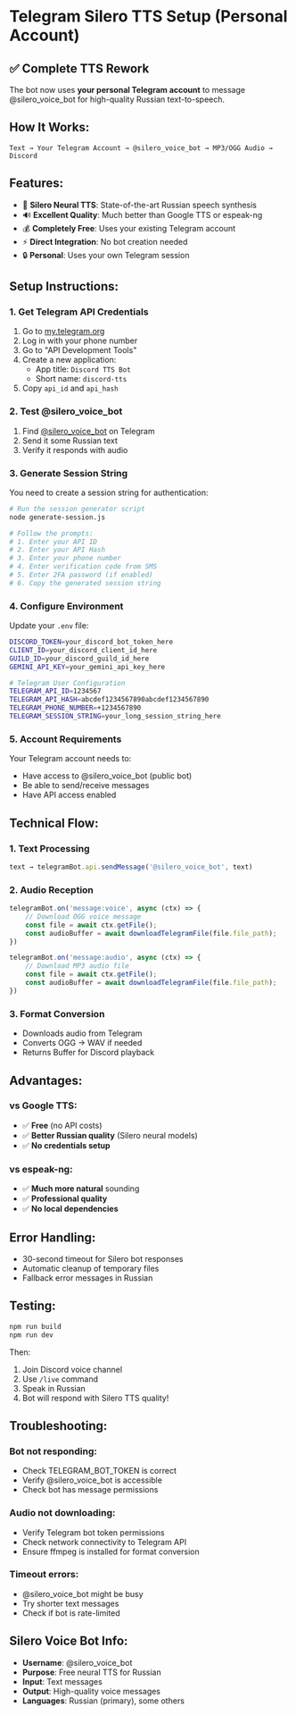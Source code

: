 # Telegram Silero TTS Setup (Personal Account)

## ✅ **Complete TTS Rework**

The bot now uses **your personal Telegram account** to message @silero_voice_bot for high-quality Russian text-to-speech.

## **How It Works:**
```
Text → Your Telegram Account → @silero_voice_bot → MP3/OGG Audio → Discord
```

## **Features:**
- 🎯 **Silero Neural TTS**: State-of-the-art Russian speech synthesis
- 🔊 **Excellent Quality**: Much better than Google TTS or espeak-ng
- 💰 **Completely Free**: Uses your existing Telegram account
- ⚡ **Direct Integration**: No bot creation needed
- 🔒 **Personal**: Uses your own Telegram session

## **Setup Instructions:**

### 1. **Get Telegram API Credentials**
1. Go to [my.telegram.org](https://my.telegram.org)
2. Log in with your phone number
3. Go to "API Development Tools"
4. Create a new application:
   - App title: `Discord TTS Bot`
   - Short name: `discord-tts`
5. Copy `api_id` and `api_hash`

### 2. **Test @silero_voice_bot**
1. Find [@silero_voice_bot](https://t.me/silero_voice_bot) on Telegram
2. Send it some Russian text
3. Verify it responds with audio

### 3. **Generate Session String**
You need to create a session string for authentication:

```bash
# Run the session generator script
node generate-session.js

# Follow the prompts:
# 1. Enter your API ID
# 2. Enter your API Hash  
# 3. Enter your phone number
# 4. Enter verification code from SMS
# 5. Enter 2FA password (if enabled)
# 6. Copy the generated session string
```

### 4. **Configure Environment**
Update your `.env` file:
```bash
DISCORD_TOKEN=your_discord_bot_token_here
CLIENT_ID=your_discord_client_id_here
GUILD_ID=your_discord_guild_id_here
GEMINI_API_KEY=your_gemini_api_key_here

# Telegram User Configuration
TELEGRAM_API_ID=1234567
TELEGRAM_API_HASH=abcdef1234567890abcdef1234567890
TELEGRAM_PHONE_NUMBER=+1234567890
TELEGRAM_SESSION_STRING=your_long_session_string_here
```

### 5. **Account Requirements**
Your Telegram account needs to:
- Have access to @silero_voice_bot (public bot)
- Be able to send/receive messages
- Have API access enabled

## **Technical Flow:**

### **1. Text Processing**
```typescript
text → telegramBot.api.sendMessage('@silero_voice_bot', text)
```

### **2. Audio Reception**
```typescript
telegramBot.on('message:voice', async (ctx) => {
    // Download OGG voice message
    const file = await ctx.getFile();
    const audioBuffer = await downloadTelegramFile(file.file_path);
})

telegramBot.on('message:audio', async (ctx) => {
    // Download MP3 audio file
    const file = await ctx.getFile();
    const audioBuffer = await downloadTelegramFile(file.file_path);
})
```

### **3. Format Conversion**
- Downloads audio from Telegram
- Converts OGG → WAV if needed
- Returns Buffer for Discord playback

## **Advantages:**

### **vs Google TTS:**
- ✅ **Free** (no API costs)
- ✅ **Better Russian quality** (Silero neural models)
- ✅ **No credentials setup**

### **vs espeak-ng:**
- ✅ **Much more natural** sounding
- ✅ **Professional quality**
- ✅ **No local dependencies**

## **Error Handling:**
- 30-second timeout for Silero bot responses
- Automatic cleanup of temporary files
- Fallback error messages in Russian

## **Testing:**
```bash
npm run build
npm run dev
```

Then:
1. Join Discord voice channel
2. Use `/live` command
3. Speak in Russian
4. Bot will respond with Silero TTS quality!

## **Troubleshooting:**

### **Bot not responding:**
- Check TELEGRAM_BOT_TOKEN is correct
- Verify @silero_voice_bot is accessible
- Check bot has message permissions

### **Audio not downloading:**
- Verify Telegram bot token permissions
- Check network connectivity to Telegram API
- Ensure ffmpeg is installed for format conversion

### **Timeout errors:**
- @silero_voice_bot might be busy
- Try shorter text messages
- Check if bot is rate-limited

## **Silero Voice Bot Info:**
- **Username**: @silero_voice_bot
- **Purpose**: Free neural TTS for Russian
- **Input**: Text messages
- **Output**: High-quality voice messages
- **Languages**: Russian (primary), some others
